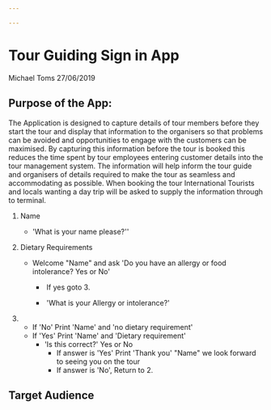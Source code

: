 ```yaml
---

---
```


# Tour Guiding Sign in App

Michael Toms 27/06/2019

## Purpose of the App:

The Application is designed to capture details of tour members before they start the tour and display that information to the organisers so that problems can be avoided and opportunities to engage with the customers can be maximised. By capturing this information before the tour is booked this reduces the time spent by tour employees entering customer details into the tour management system. The information will help inform the tour guide and organisers of details required to make the tour as seamless and accommodating as possible. When booking the tour International Tourists and locals wanting a day trip will be asked to supply the information through to terminal.

1. Name

   - 'What is your name please?''

2. Dietary Requirements

   - Welcome "Name" and ask 'Do you have an allergy or food intolerance? Yes or No'

     - ​	If yes goto 3.

     - ​	'What is your Allergy or intolerance?'

3. - If 'No' Print 'Name' and 'no dietary requirement'
   - If 'Yes' Print 'Name' and 'Dietary requirement'
     - 'Is this correct?' Yes or No
       - If answer is 'Yes' Print 'Thank you' "Name" we look forward to seeing you on the tour 
       - If answer is 'No', Return to 2.









## Target Audience






